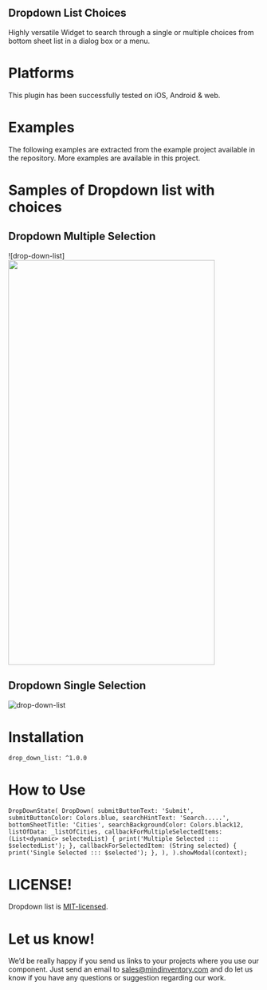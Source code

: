 ## Dropdown List Choices 
Highly versatile Widget to search through a single or multiple choices from bottom sheet list in a dialog box or a menu.

# Platforms
This plugin has been successfully tested on iOS, Android & web.

# Examples 
The following examples are extracted from the example project available in the repository. More examples are available in this project.

# Samples of Dropdown list with choices

## Dropdown Multiple Selection 
![drop-down-list] <img src="https://git.mindinventory.com/github/drop-down-list/-/blob/feature/drop_down_plugin/assets/drop_down_multiple_selection.gif" width="414" height="812" />

## Dropdown Single Selection 
![drop-down-list](https://git.mindinventory.com/github/drop-down-list/-/blob/feature/drop_down_plugin/assets/drop_down_single_selection.gif)

# Installation
`drop_down_list: ^1.0.0`

# How to Use
`DropDownState(
              DropDown(
                submitButtonText: 'Submit',
                submitButtonColor: Colors.blue,
                searchHintText: 'Search.....',
                bottomSheetTitle: 'Cities',
                searchBackgroundColor: Colors.black12,
                listOfData: _listOfCities,
                callbackForMultipleSelectedItems: (List<dynamic> selectedList) {
                  print('Multiple Selected ::: $selectedList');
                },
                callbackForSelectedItem: (String selected) {
                  print('Single Selected ::: $selected');
                },
              ),
            ).showModal(context);
`

# LICENSE!

Dropdown list is [MIT-licensed](/LICENSE).

# Let us know!

We’d be really happy if you send us links to your projects where you use our component. Just send an email to sales@mindinventory.com and do let us know if you have any questions or suggestion regarding our work.


